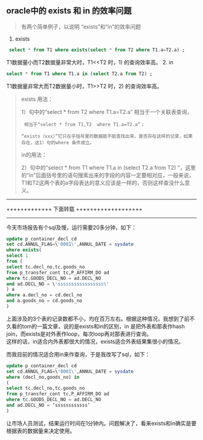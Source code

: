 ## oracle中的 exists 和 in 的效率问题
>有两个简单例子，以说明 “exists”和“in”的效率问题
1. exists
```sql
 select * from T1 where exists(select * from T2 where T1.a=T2.a) ;
```
T1数据量小而T2数据量非常大时，T1<<T2 时，1) 的查询效率高。
2. in
```sql
select * from T1 where T1.a in (select T2.a from T2) ;
```
T1数据量非常大而T2数据量小时，T1>>T2 时，2) 的查询效率高。

> exists 用法：
> 
> 1）句中的“select * from T2 where T1.a=T2.a” 相当于一个关联表查询，
> 
>      相当于“select * from T1,T2  where T1.a=T2.a”；
> 
>     “exists（xxx）”它只在乎括号里的数据能不能查找出来，是否存在这样的记录，如果存在，这1）句的where 条件成立。
>     
> 
> in的用法：
> 
> 2）句中的“select * from T1 where T1.a in (select T2.a from T2) ”，这里的“in”后面括号里的语句搜索出来的字段的内容一定要相对应，一般来说，T1和T2这两个表的a字段表达的意义应该是一样的，否则这样查没什么意义。
> 
---------------------------------------------------------------

+++++++++++++   下面转载  +++++++++++++++++++

---------------------------------------------------------------

今天市场报告有个sql及慢，运行需要20多分钟，如下：
```sql
update p_container_decl cd
set cd.ANNUL_FLAG=\'0001\',ANNUL_DATE = sysdate
where exists(
select 1
from (
select tc.decl_no,tc.goods_no
from p_transfer_cont tc,P_AFFIRM_DO ad
where tc.GOODS_DECL_NO = ad.DECL_NO
and ad.DECL_NO = \'sssssssssssssssss\'
) a
where a.decl_no = cd.decl_no
and a.goods_no = cd.goods_no
)
```
上面涉及的3个表的记录数都不小，均在百万左右。根据这种情况，我想到了前不久看的tom的一篇文章，说的是exists和in的区别，in 是把外表和那表作hash join，而exists是对外表作loop，每次loop再对那表进行查询。    
这样的话，in适合内外表都很大的情况，exists适合外表结果集很小的情况。    

而我目前的情况适合用in来作查询，于是我改写了sql，如下：    
```sql
update p_container_decl cd
set cd.ANNUL_FLAG=\'0001\',ANNUL_DATE = sysdate
where (decl_no,goods_no) in
(
select tc.decl_no,tc.goods_no
from p_transfer_cont tc,P_AFFIRM_DO ad
where tc.GOODS_DECL_NO = ad.DECL_NO
and ad.DECL_NO = ‘ssssssssssss’
)
```
让市场人员测试，结果运行时间在1分钟内。问题解决了，看来exists和in确实是要根据表的数据量来决定使用。